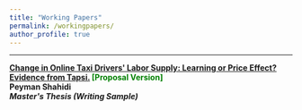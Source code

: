 ```yaml
---
title: "Working Papers"
permalink: /workingpapers/
author_profile: true
---
```


---
<b>

<b>[Change in Online Taxi Drivers' Labor Supply: Learning or Price Effect? Evidence from Tapsi.](https://peymanshahidi.github.io/workingpapers/tapsilearning) <font color="green">[Proposal Version]</font> </b><br>
<b>Peyman Shahidi</b><br>
<i> Master's Thesis (Writing Sample) </i>
